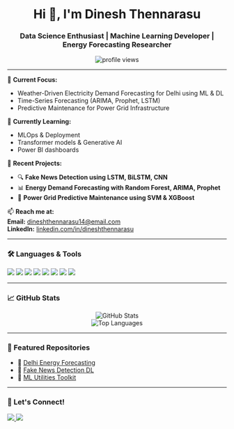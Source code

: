 <h1 align="center">Hi 👋, I'm Dinesh Thennarasu</h1>
<h3 align="center">Data Science Enthusiast | Machine Learning Developer | Energy Forecasting Researcher</h3>

<p align="center">
  <img src="https://komarev.com/ghpvc/?username=dineshthennarasu&label=Profile%20views&color=0e75b6&style=flat" alt="profile views" />
</p>

---

🔭 **Current Focus:**
- Weather-Driven Electricity Demand Forecasting for Delhi using ML & DL
- Time-Series Forecasting (ARIMA, Prophet, LSTM)
- Predictive Maintenance for Power Grid Infrastructure

🌱 **Currently Learning:**
- MLOps & Deployment
- Transformer models & Generative AI
- Power BI dashboards

💼 **Recent Projects:**
- 🔍 **Fake News Detection using LSTM, BiLSTM, CNN**
- 📊 **Energy Demand Forecasting with Random Forest, ARIMA, Prophet**
- 🧠 **Power Grid Predictive Maintenance using SVM & XGBoost**

📫 **Reach me at:**  
**Email:** dineshthennarasu14@email.com  
**LinkedIn:** [linkedin.com/in/dineshthennarasu](https://www.linkedin.com/in/dineshthennarasu)

---

### 🛠️ Languages & Tools

<p align="left">
  <img src="https://img.shields.io/badge/Python-3776AB?style=for-the-badge&logo=python&logoColor=white"/>
  <img src="https://img.shields.io/badge/Numpy-013243?style=for-the-badge&logo=numpy"/>
  <img src="https://img.shields.io/badge/Pandas-150458?style=for-the-badge&logo=pandas&logoColor=white"/>
  <img src="https://img.shields.io/badge/scikit--learn-F7931E?style=for-the-badge&logo=scikit-learn&logoColor=white"/>
  <img src="https://img.shields.io/badge/Matplotlib-007ACC?style=for-the-badge&logo=matplotlib&logoColor=white"/>
  <img src="https://img.shields.io/badge/TensorFlow-FF6F00?style=for-the-badge&logo=tensorflow&logoColor=white"/>
  <img src="https://img.shields.io/badge/PowerBI-F2C811?style=for-the-badge&logo=powerbi&logoColor=white"/>
  <img src="https://img.shields.io/badge/VSCode-007ACC?style=for-the-badge&logo=visual-studio-code&logoColor=white"/>
</p>

---

### 📈 GitHub Stats

<p align="center">
  <img src="https://github-readme-stats.vercel.app/api?username=dineshthennarasu&show_icons=true&theme=radical" alt="GitHub Stats" />
  <br>
  <img src="https://github-readme-stats.vercel.app/api/top-langs/?username=dineshthennarasu&layout=compact&theme=radical" alt="Top Languages" />
</p>

---

### 📌 Featured Repositories

- 🔗 [Delhi Energy Forecasting](https://github.com/dineshthennarasu/energy-demand-forecasting-delhi)
- 🔗 [Fake News Detection DL](https://github.com/dineshthennarasu/fake-news-detection-deep-learning)
- 🔗 [ML Utilities Toolkit](https://github.com/dineshthennarasu/ml-utils)

---

### 🤝 Let's Connect!

<p align="left">
  <a href="https://www.linkedin.com/in/dineshthennarasu" target="_blank">
    <img src="https://img.shields.io/badge/LinkedIn-0A66C2?style=for-the-badge&logo=linkedin&logoColor=white"/>
  </a>
  <a href="mailto:dineshthennarasu@email.com">
    <img src="https://img.shields.io/badge/Email-D14836?style=for-the-badge&logo=gmail&logoColor=white"/>
  </a>
</p>
